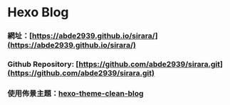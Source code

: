# Hexo Blog

### 網址：[https://abde2939.github.io/sirara/](https://abde2939.github.io/sirara/)

### Github Repository: [https://github.com/abde2939/sirara.git](https://github.com/abde2939/sirara.git)

### 使用佈景主題：[hexo-theme-clean-blog](https://github.com/klugjo/hexo-theme-clean-blog)
